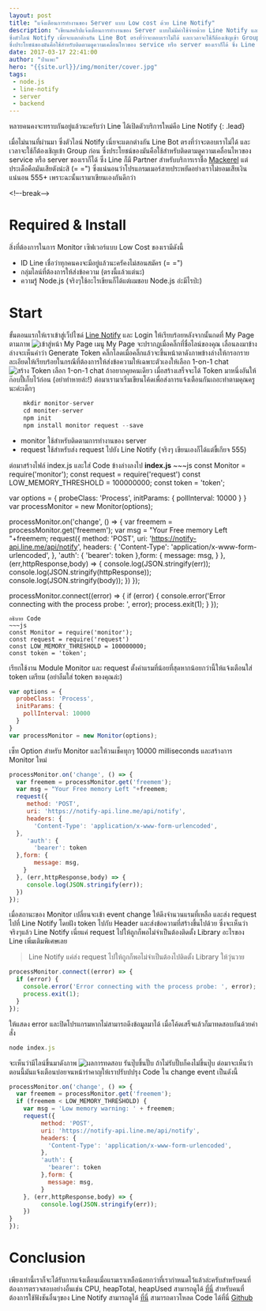 ```yaml
---
layout: post
title: "แจ้งเตือนการทำงานของ Server แบบ Low cost ด้วย Line Notify"
description: "เขียนสคริปแจ้งเตือนการทำงานของ Server แบบไม่มีค่าใช้จ่ายด้วย Line Notify และ Node.js หลายคนคงจะทราบกันอยู่แล้วนะครับว่า Line ได้เปิดตัวบริการใหม่คือ Line Notify เมื่อไม่นานที่ผ่านมา
ซึ่งตัวไลน์ Notify เนี่ยจะแตกต่างกัน Line Bot ตรงที่ว่าจะตอบเราไม่ได้ และเวลาจะใช้ก็ต้องเชิญเข้า Group ก่อน
ซึ่งประโยชน์ของมันคือใช้สำหรับติดตามดูความเคลื่อนไหวของ service หรือ server ของเราก็ได้ ซึ่ง Line ก็มี Partner สำหรับบริการเราชื่อ"
date: 2017-03-17 22:41:00
author: "ป๋าแพะ"
hero: "{{site.url}}/img/moniter/cover.jpg"
tags: 
 - node.js
 - line-notify
 - server
 - backend
---
```

หลายคนคงจะทราบกันอยู่แล้วนะครับว่า Line ได้เปิดตัวบริการใหม่คือ Line Notify 
{: .lead}

เมื่อไม่นานที่ผ่านมา
ซึ่งตัวไลน์ Notify เนี่ยจะแตกต่างกัน Line Bot ตรงที่ว่าจะตอบเราไม่ได้ และเวลาจะใช้ก็ต้องเชิญเข้า Group ก่อน
ซึ่งประโยชน์ของมันคือใช้สำหรับติดตามดูความเคลื่อนไหวของ service หรือ server ของเราก็ได้ ซึ่ง Line ก็มี Partner สำหรับบริการเราชื่อ <a href="https://mackerel.io/" target="_blank">Mackerel</a> แต่ประเด็อคือมันเสียตังน่ะสิ (= =") ซึ่งแน่นอนว่าโปรแกรมเมอร์สายประหยัดอย่างเราไม่ยอมเสียเงินแน่นอน 555+ เพราะฉะนั้นเรามาเขียนเองกันดีกว่า

<!–-break-–>
# Required & Install

สิ่งที่ต้องการในการ Monitor เซิฟเวอร์แบบ Low Cost ของเรามีดังนี้
<ul>
    <li>ID Line เชื่อว่าทุกคนคงจะมีอยู่แล้วนะครัคงไม่สอนสมัคร (= =")</li>
    <li>กลุ่มไลน์ที่ต้องการให้ส่งข้อความ (ตรงนี้แล้วแต่นะ)</li>
    <li>ความรู้ Node.js (จริงๆใช้อะไรเขียนก็ได้แต่ผมชอบ Node.js อ่ะมีไรป่ะ)</li>
</ul>

# Start

ขั้นตอนแรกให้เราเข้าสู่เว็ปไซด์ <a href="https://notify-bot.line.me/en/" target="_blank">Line Notify</a> และ Login ให้เรียบร้อยหลังจากนั้นกดที่ My Page ตามภาพ
<img src="{{ site.baseurl }}/img/moniter/img01.png" alt="เข้าสู่หน้า My Page">
<span class="caption text-muted">เมนู My Page จะปรากฏเมื่อคลิ๊กที่ชื่อไลน์ของคุณ</span>
เลื่อนลงมาข้างล่างจะเห็นคำว่า Generate Token คลิ๊กโลดเมื่อคลิ๊กแล้วจะขึ้นหน้าตาดังภาพข้างล่างให้กรอกรายละเอียดให้เรียบร้อยในกรณีที่ต้องการให้ส่งข้อความให้เฉพาะตัวเองให้เลือก 1-on-1 chat
<img src="{{ site.baseurl }}/img/moniter/img02.png" alt="สร้าง Token">
<span class="caption text-muted">เลือก 1-on-1 chat ถ้าอยากคุยคนเดียว</span>
เมื่อสร้างเสร็จจะได้ Token มาหนึ่งอันให้ก๊อบปี้เก็บไว้ก่อน (อย่าทำหายล่ะ!) ต่อมาเรามาเริ่มเขียนโค้ดเพื่อส่งการแจ้งเตือนกันเถอะทำตามคุณครูนะค่ะเด็กๆ
~~~js
    mkdir monitor-server
    cd moniter-server
    npm init
    npm install monitor request --save
~~~
<ul>
    <li>monitor ใช้สำหรับติดตามการทำงานของ server</li>
    <li>request ใช้สำหรับส่ง request ไปยัง Line Notify (จริงๆ เขียนเองก็ได้แต่ขี้เกียจ 555)</li>
</ul>
ต่อมาสร้างไฟล์ index.js และใส่ Code ข้างล่างลงไป
<b>index.js</b>
~~~js
const Monitor = require('monitor');
const request = require('request')
const LOW_MEMORY_THRESHOLD = 100000000;
const token = 'token';

var options = {
  probeClass: 'Process',
  initParams: {
    pollInterval: 10000
  }
}
var processMonitor = new Monitor(options);

processMonitor.on('change', () => {
  var freemem = processMonitor.get('freemem');
  var msg = "Your Free memory Left "+freemem;
  request({
     method: 'POST',
     uri: 'https://notify-api.line.me/api/notify',
     headers: {
       'Content-Type': 'application/x-www-form-urlencoded',
  },
     'auth': {
       'bearer': token
  },form: {
       message: msg,
    }
  }, (err,httpResponse,body) => {
     console.log(JSON.stringify(err));
     console.log(JSON.stringify(httpResponse));
     console.log(JSON.stringify(body));
  })
});

processMonitor.connect((error) => {
  if (error) {
    console.error('Error connecting with the process probe: ', error);
    process.exit(1);
  }
});
~~~
อธิบาย Code
~~~js
const Monitor = require('monitor');
const request = require('request')
const LOW_MEMORY_THRESHOLD = 100000000;
const token = 'token';
~~~
เรียกใช้งาน Module Monitor และ request ตั้งค่าแรมที่น้อยที่สุดหากน้อยกว่านี้ให้แจ้งเตือนใส่ token เตรียม (อย่าลืมใส่ token ของคุณล่ะ)
~~~js
var options = {
  probeClass: 'Process',
  initParams: {
    pollInterval: 10000
  }
}
var processMonitor = new Monitor(options);
~~~
เซ็ท Option สำหรับ Monitor และให้วนเช็คทุกๆ 10000 milliseconds และสร้างการ Monitor ใหม่
~~~js
processMonitor.on('change', () => {
  var freemem = processMonitor.get('freemem');
  var msg = "Your Free memory Left "+freemem;
  request({
     method: 'POST',
     uri: 'https://notify-api.line.me/api/notify',
     headers: {
       'Content-Type': 'application/x-www-form-urlencoded',
  },
     'auth': {
       'bearer': token
  },form: {
       message: msg,
    }
  }, (err,httpResponse,body) => {
     console.log(JSON.stringify(err));
  })
});
~~~
เมื่อสถานะของ Monitor เปลี่ยนจะเข้า event change ให้ดึงจำนวนแรมที่เหลือ และส่ง request ไปที่ Line Notify โดยฝัง token ไปกับ  Header และส่งข้อความที่สร้างขึ้นไปด้วย ซึ่งจะเห็นว่าจริงๆแล้ว Line Notify เนี่ยแค่ request ไปให้ถูกก็พอไม่จำเป็นต้องติดตั้ง Library อะไรของ Line เพิ่มเติมพิเศษเลย
<blockquote>Line Notify แค่ส่ง request ไปให้ถูกก็พอไม่จำเป็นต้องไปติดตั้ง Library ให้วุ่นวาย</blockquote>

~~~js
processMonitor.connect((error) => {
  if (error) {
    console.error('Error connecting with the process probe: ', error);
    process.exit(1);
  }
});
~~~

ให้แสดง error และปิดโปรแกรมหากไม่สามารถดึงข้อมูลมาได้ เมื่อโค้ดเสร็จแล้วก็มาทดสอบกันด้วยคำสั่ง

~~~js
node index.js
~~~

จะเห็นว่ามีไลน์ขึ้นมาดังภาพ
<img src="{{ site.baseurl }}/img/moniter/img03.png" alt="ผลการทดสอบ">
<span class="caption text-muted">รันปุ๊บขึ้นปั๊บ ถ้าไม่รับปั๊บก็คงไม่ขึ้นปุ๊บ</span>
ต่อมาจะเห็นว่าตอนนี้มันแจ้งเตือนบ่อยจนหน้ารำคาญให้เราปรับปปรุง Code ใน change event เป็นดังนี้
~~~js
processMonitor.on('change', () => {
  var freemem = processMonitor.get('freemem');
  if (freemem < LOW_MEMORY_THRESHOLD) {
    var msg = 'Low memory warning: ' + freemem;
    request({
         method: 'POST',
         uri: 'https://notify-api.line.me/api/notify',
         headers: {
           'Content-Type': 'application/x-www-form-urlencoded',
         },
         'auth': {
           'bearer': token
         },form: {
           message: msg,
         }
    }, (err,httpResponse,body) => {
         console.log(JSON.stringify(err));
    })
}
});
~~~

# Conclusion

เพียงเท่านี้เราก็จะได้รับการแจ้งเตือนเมื่อแรมเราเหลือน้อยกว่าที่เรากำหนดไว้แล้วล่ะครับสำหรับคนที่ต้องการตรวจสอบอย่างอื่นเช่น CPU, heapTotal, heapUsed สามารถดูได้ <a href="http://lorenwest.github.io/node-monitor/doc/classes/ProcessProbe.html" target="_blank">ที่นี่</a>
สำหรับคนที่ต้องการใช้ฟังชันอื่นๆของ Line Notify สามารถดูได้ <a href="https://notify-bot.line.me/doc/en/" target="_blank">ที่นี่</a>
สามารถดาวโหลด Code ได้ที่นี่ <a href="https://github.com/noob-studio/monitor-server" target="_blank">Github</a>